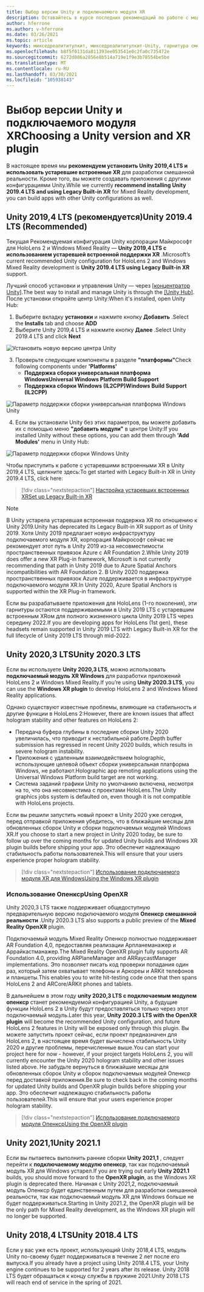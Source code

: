 ```yaml
---
title: Выбор версии Unity и подключаемого модуля XR
description: Оставайтесь в курсе последних рекомендаций по работе с модулями Unity и XR для разработки приложений HoloLens.
author: hferrone
ms.author: v-hferrone
ms.date: 03/26/2021
ms.topic: article
keywords: микседреалититулкит, микседреалититулкит-Unity, гарнитура смешанной реальности, гарнитура Windows Mixed Reality, гарнитура виртуальной реальности, Unity
ms.openlocfilehash: b8f5f0131da811393ee053541e0c2fa0c735472e
ms.sourcegitcommit: 6272d086a2856e8b514a719e1f9e3b78554be5be
ms.translationtype: MT
ms.contentlocale: ru-RU
ms.lasthandoff: 03/30/2021
ms.locfileid: "105938143"
---
```

# <a name="choosing-a-unity-version-and-xr-plugin"></a><span data-ttu-id="4b6df-104">Выбор версии Unity и подключаемого модуля XR</span><span class="sxs-lookup"><span data-stu-id="4b6df-104">Choosing a Unity version and XR plugin</span></span>

<span data-ttu-id="4b6df-105">В настоящее время мы **рекомендуем установить Unity 2019,4 LTS и использовать устаревшие встроенные XR** для разработки смешанной реальности. Кроме того, вы можете создавать приложения с другими конфигурациями Unity.</span><span class="sxs-lookup"><span data-stu-id="4b6df-105">While we currently **recommend installing Unity 2019.4 LTS and using Legacy Built-in XR** for Mixed Reality development, you can build apps with other Unity configurations as well.</span></span>

## <a name="unity-20194-lts-recommended"></a><span data-ttu-id="4b6df-106">Unity 2019,4 LTS (рекомендуется)</span><span class="sxs-lookup"><span data-stu-id="4b6df-106">Unity 2019.4 LTS (Recommended)</span></span>

<span data-ttu-id="4b6df-107">Текущая Рекомендуемая конфигурация Unity корпорации Майкрософт для HoloLens 2 и Windows Mixed Reality — **Unity 2019,4 LTS с использованием устаревшей встроенной поддержки XR** .</span><span class="sxs-lookup"><span data-stu-id="4b6df-107">Microsoft’s current recommended Unity configuration for HoloLens 2 and Windows Mixed Reality development is **Unity 2019.4 LTS using Legacy Built-in XR** support.</span></span>

<span data-ttu-id="4b6df-108">Лучший способ установки и управления Unity — через <a href="https://unity3d.com/get-unity/download" target="_blank">[концентратор Unity]</a>.</span><span class="sxs-lookup"><span data-stu-id="4b6df-108">The best way to install and manage Unity is through the <a href="https://unity3d.com/get-unity/download" target="_blank">[Unity Hub]</a>.</span></span> <span data-ttu-id="4b6df-109">После установки откройте центр Unity:</span><span class="sxs-lookup"><span data-stu-id="4b6df-109">When it's installed, open Unity Hub:</span></span>

1. <span data-ttu-id="4b6df-110">Выберите вкладку **установки** и нажмите кнопку **Добавить** .</span><span class="sxs-lookup"><span data-stu-id="4b6df-110">Select the **Installs** tab and choose **ADD**</span></span>
2. <span data-ttu-id="4b6df-111">Выберите Unity 2019,4 LTS и нажмите кнопку **Далее** .</span><span class="sxs-lookup"><span data-stu-id="4b6df-111">Select Unity 2019.4 LTS and click **Next**</span></span>

![Установить новую версию центра Unity](images/unity-hub-img-01.png)

3. <span data-ttu-id="4b6df-113">Проверьте следующие компоненты в разделе **"платформы"**</span><span class="sxs-lookup"><span data-stu-id="4b6df-113">Check following components under **'Platforms'**</span></span>
    * <span data-ttu-id="4b6df-114">**Поддержка сборки универсальная платформа Windows**</span><span class="sxs-lookup"><span data-stu-id="4b6df-114">**Universal Windows Platform Build Support**</span></span> 
    * <span data-ttu-id="4b6df-115">**Поддержка сборки Windows (IL2CPP)**</span><span class="sxs-lookup"><span data-stu-id="4b6df-115">**Windows Build Support (IL2CPP)**</span></span>

![Параметр поддержки сборки универсальная платформа Windows Unity](../images/Unity_Install_Option_UWP.png)

4. <span data-ttu-id="4b6df-117">Если вы установили Unity без этих параметров, вы можете добавить их с помощью меню **"добавить модули"** в центре Unity:</span><span class="sxs-lookup"><span data-stu-id="4b6df-117">If you installed Unity without these options, you can add them through **'Add Modules'** menu in Unity Hub:</span></span>

![Параметр поддержки сборки Windows Unity](../images/Unity_Install_Option_UWP2.png)

<span data-ttu-id="4b6df-119">Чтобы приступить к работе с устаревшими встроенными XR в Unity 2019,4 LTS, щелкните здесь:</span><span class="sxs-lookup"><span data-stu-id="4b6df-119">To get started with Legacy Built-in XR in Unity 2019.4 LTS, click here:</span></span>

> [!div class="nextstepaction"]
> [<span data-ttu-id="4b6df-120">Настройка устаревших встроенных XR</span><span class="sxs-lookup"><span data-stu-id="4b6df-120">Set up Legacy Built-in XR</span></span>](legacy-xr-support.md)

> [!NOTE]
> <span data-ttu-id="4b6df-121">В Unity устарела устаревшая встроенная поддержка XR по отношению к Unity 2019.</span><span class="sxs-lookup"><span data-stu-id="4b6df-121">Unity has deprecated its Legacy Built-in XR support as of Unity 2019.</span></span>  <span data-ttu-id="4b6df-122">Хотя Unity 2019 предлагает новую инфраструктуру подключаемого модуля XR, корпорация Майкрософт сейчас не рекомендует этот путь в Unity 2019 из-за несовместимости пространственных привязок Azure с AR Foundation 2.</span><span class="sxs-lookup"><span data-stu-id="4b6df-122">While Unity 2019 does offer a new XR Plug-in framework, Microsoft is not currently recommending that path in Unity 2019 due to Azure Spatial Anchors incompatibilities with AR Foundation 2.</span></span>  <span data-ttu-id="4b6df-123">В Unity 2020 поддержка пространственных привязок Azure поддерживается в инфраструктуре подключаемого модуля XR.</span><span class="sxs-lookup"><span data-stu-id="4b6df-123">In Unity 2020, Azure Spatial Anchors is supported within the XR Plug-in framework.</span></span>

<span data-ttu-id="4b6df-124">Если вы разрабатываете приложения для HoloLens (1-го поколения), эти гарнитуры остаются поддерживаемыми в Unity 2019 LTS с устаревшим встроенным XRом для полного жизненного цикла Unity 2019 LTS через середину 2022.</span><span class="sxs-lookup"><span data-stu-id="4b6df-124">If you are developing apps for HoloLens (1st gen), these headsets remain supported in Unity 2019 LTS with Legacy Built-in XR for the full lifecycle of Unity 2019 LTS through mid-2022.</span></span>

## <a name="unity-20203-lts"></a><span data-ttu-id="4b6df-125">Unity 2020,3 LTS</span><span class="sxs-lookup"><span data-stu-id="4b6df-125">Unity 2020.3 LTS</span></span> 

<span data-ttu-id="4b6df-126">Если вы используете **Unity 2020,3 LTS**, можно использовать **подключаемый модуль XR Windows** для разработки приложений HoloLens 2 и Windows Mixed Reality.</span><span class="sxs-lookup"><span data-stu-id="4b6df-126">If you’re using **Unity 2020.3 LTS**, you can use the **Windows XR plugin** to develop HoloLens 2 and Windows Mixed Reality applications.</span></span>

<span data-ttu-id="4b6df-127">Однако существуют известные проблемы, влияющие на стабильность и другие функции в HoloLens 2:</span><span class="sxs-lookup"><span data-stu-id="4b6df-127">However, there are known issues that affect hologram stability and other features on HoloLens 2:</span></span> 

* <span data-ttu-id="4b6df-128">Передача буфера глубины в последние сборки Unity 2020 увеличилась, что приводит к нестабильной работе.</span><span class="sxs-lookup"><span data-stu-id="4b6df-128">Depth buffer submission has regressed in recent Unity 2020 builds, which results in severe hologram instability.</span></span>
* <span data-ttu-id="4b6df-129">Приложения с удаленным взаимодействием holographic, использующие целевой объект сборки универсальная платформа Windows, не работают.</span><span class="sxs-lookup"><span data-stu-id="4b6df-129">Holographic app remoting applications using the Universal Windows Platform build target are not working.</span></span>
* <span data-ttu-id="4b6df-130">Система заданий графики Unity по умолчанию включена, несмотря на то, что она несовместима с проектами HoloLens.</span><span class="sxs-lookup"><span data-stu-id="4b6df-130">The Unity graphics jobs system is defaulted on, even though it is not compatible with HoloLens projects.</span></span>

<span data-ttu-id="4b6df-131">Если вы решили запустить новый проект в Unity 2020 уже сегодня, перед отправкой приложения убедитесь, что в ближайшие месяцы для обновленных сборок Unity и сборки подключаемых модулей Windows XR.</span><span class="sxs-lookup"><span data-stu-id="4b6df-131">If you choose to start a new project in Unity 2020 today, be sure to follow up over the coming months for updated Unity builds and Windows XR plugin builds before shipping your app.</span></span>  <span data-ttu-id="4b6df-132">Это обеспечит надлежащую стабильность работы пользователей.</span><span class="sxs-lookup"><span data-stu-id="4b6df-132">This will ensure that your users experience proper hologram stability.</span></span>

> [!div class="nextstepaction"]
> [<span data-ttu-id="4b6df-133">Использование подключаемого модуля XR для Windows</span><span class="sxs-lookup"><span data-stu-id="4b6df-133">Using the Windows XR plugin</span></span>](windows-xr-plugin.md)

### <a name="using-openxr"></a><span data-ttu-id="4b6df-134">Использование Опенкср</span><span class="sxs-lookup"><span data-stu-id="4b6df-134">Using OpenXR</span></span>

<span data-ttu-id="4b6df-135">Unity 2020,3 LTS также поддерживает общедоступную предварительную версию подключаемого модуля **Опенкср смешанной реальности** .</span><span class="sxs-lookup"><span data-stu-id="4b6df-135">Unity 2020.3 LTS also supports a public preview of the **Mixed Reality OpenXR** plugin.</span></span>

<span data-ttu-id="4b6df-136">Подключаемый модуль Mixed Reality Опенкср полностью поддерживает AR Foundation 4,0, предоставляя реализации Арпланеманажер и Аррайкастманажер.</span><span class="sxs-lookup"><span data-stu-id="4b6df-136">The Mixed Reality OpenXR plugin fully supports AR Foundation 4.0, providing ARPlaneManager and ARRaycastManager implementations.</span></span> <span data-ttu-id="4b6df-137">Это позволяет писать код проверки попадания один раз, который затем охватывает телефоны и Аркореы и ARKit телефонов и планшеты.</span><span class="sxs-lookup"><span data-stu-id="4b6df-137">This enables you to write hit-testing code once that then spans HoloLens 2 and ARCore/ARKit phones and tablets.</span></span> 

<span data-ttu-id="4b6df-138">В дальнейшем в этом году **unity 2020,3 LTS с подключаемым модулем опенкср** станет рекомендуемой конфигурацией Unity, а будущие функции HoloLens 2 в Unity будут предоставляться только через этот подключаемый модуль.</span><span class="sxs-lookup"><span data-stu-id="4b6df-138">Later this year, **Unity 2020.3 LTS with the OpenXR plugin** will become the recommended Unity configuration, and future HoloLens 2 features in Unity will be exposed only through this plugin.</span></span>  <span data-ttu-id="4b6df-139">Вы можете запустить проект сейчас, если проект предназначен для HoloLens 2, в настоящее время будет вычислена стабильность Unity 2020 и другие проблемы, перечисленные выше.</span><span class="sxs-lookup"><span data-stu-id="4b6df-139">You can start your project here for now - however, if your project targets HoloLens 2, you will currently encounter the Unity 2020 hologram stability and other issues listed above.</span></span>  <span data-ttu-id="4b6df-140">Не забудьте вернуться в ближайшие месяцы для обновленных сборок Unity и сборок подключаемых модулей Опенкср перед доставкой приложения.</span><span class="sxs-lookup"><span data-stu-id="4b6df-140">Be sure to check back in the coming months for updated Unity builds and OpenXR plugin builds before shipping your app.</span></span>  <span data-ttu-id="4b6df-141">Это обеспечит надлежащую стабильность работы пользователей.</span><span class="sxs-lookup"><span data-stu-id="4b6df-141">This will ensure that your users experience proper hologram stability.</span></span> 

> [!div class="nextstepaction"]
> [<span data-ttu-id="4b6df-142">Использование подключаемого модуля Опенкср</span><span class="sxs-lookup"><span data-stu-id="4b6df-142">Using the OpenXR plugin</span></span>](openxr-getting-started.md)

## <a name="unity-20211"></a><span data-ttu-id="4b6df-143">Unity 2021,1</span><span class="sxs-lookup"><span data-stu-id="4b6df-143">Unity 2021.1</span></span>

<span data-ttu-id="4b6df-144">Если вы пытаетесь выполнить ранние сборки **Unity 2021,1** , следует перейти к **подключаемому модулю опенкср**, так как подключаемый модуль XR для Windows устарел.</span><span class="sxs-lookup"><span data-stu-id="4b6df-144">If you are trying out early **Unity 2021.1** builds, you should move forward to the **OpenXR plugin**, as the Windows XR plugin is deprecated there.</span></span>  <span data-ttu-id="4b6df-145">Начиная с Unity 2021,2, подключаемый модуль Опенкср будет единственным путем для разработки смешанной реальности, так как подключаемый модуль XR для Windows больше не будет поддерживаться.</span><span class="sxs-lookup"><span data-stu-id="4b6df-145">Starting in Unity 2021.2, the OpenXR plugin will be the only path for Mixed Reality development, as the Windows XR plugin will no longer be supported.</span></span>

## <a name="unity-20184-lts"></a><span data-ttu-id="4b6df-146">Unity 2018,4 LTS</span><span class="sxs-lookup"><span data-stu-id="4b6df-146">Unity 2018.4 LTS</span></span>

<span data-ttu-id="4b6df-147">Если у вас уже есть проект, использующий Unity 2018,4 LTS, модуль Unity по-своему будет поддерживаться в течение 2 лет после его выпуска.</span><span class="sxs-lookup"><span data-stu-id="4b6df-147">If you already have a project using Unity 2018.4 LTS, your Unity engine continues to be supported for 2 years after its release.</span></span>  <span data-ttu-id="4b6df-148">Unity 2018 LTS будет обращаться к концу службы в пружине 2021.</span><span class="sxs-lookup"><span data-stu-id="4b6df-148">Unity 2018 LTS will reach end of service in the spring of 2021.</span></span>
